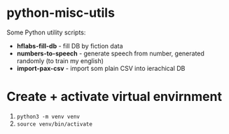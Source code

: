 # python-misc-utils
Some Python utility scripts:
* **hflabs-fill-db** - fill DB by fiction data
* **numbers-to-speech** - generate speech from number, generated randomly (to train my english)
* **import-pax-csv** - import som plain CSV into ierachical DB


# Create + activate virtual envirnment

1. `python3 -m venv venv`
1. `source venv/bin/activate`

